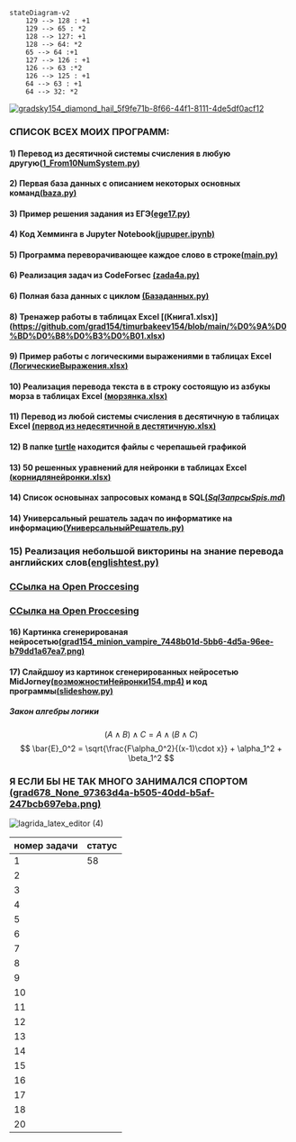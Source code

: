 
```mermaid
stateDiagram-v2
    129 --> 128 : +1
    129 --> 65 : *2
    128 --> 127: +1
    128 --> 64: *2
    65 --> 64 :+1
    127 --> 126 : +1
    126 --> 63 :*2
    126 --> 125 : +1
    64 --> 63 : +1
    64 --> 32: *2
```
[![gradsky154_diamond_hail_5f9fe71b-8f66-44f1-8111-4de5df0acf12](https://user-images.githubusercontent.com/114381790/206897264-b355f16b-13ad-4580-884e-7d4c854a30e1.png)](https://www.youtube.com/watch?v=ljgYluUiZls)


### **СПИСОК ВСЕХ МОИХ ПРОГРАММ:**
#### 1) Перевод из десятичной системы счисления в любую другую[(**1_From10NumSystem.py**)](https://github.com/grad154/timurbakeev154/blob/main/1_From10NumSystem.py)
#### 2) Первая база данных с описанием некоторых основных команд[(**baza.py**)](https://github.com/grad154/timurbakeev154/blob/main/baza.py)
#### 3) Пример решения задания из ЕГЭ[(**ege17.py**)](https://github.com/grad154/timurbakeev154/blob/main/ege17.py)
#### 4) Код Хемминга в Jupyter Notebook[(**jupuper.ipynb**)](https://github.com/grad154/timurbakeev154/blob/main/jupuper.ipynb)
#### 5) Программа переворачивающее каждое слово в строке[(**main.py**)](https://github.com/grad154/timurbakeev154/blob/main/main.py)
#### 6) Реализация задач из CodeForsec [(**zada4a.py**)](https://github.com/grad154/timurbakeev154/blob/main/zada4a.py)
#### 6) Полная база данных с циклом [(**Базаданных.py**)](https://github.com/grad154/timurbakeev154/blob/main/%D0%91%D0%B0%D0%B7%D0%B0%D0%B4%D0%B0%D0%BD%D0%BD%D1%8B%D1%85.py)
#### 8) Тренажер работы в таблицах Excel [(**Книга1.xlsx**)] (https://github.com/grad154/timurbakeev154/blob/main/%D0%9A%D0%BD%D0%B8%D0%B3%D0%B01.xlsx)
#### 9) Пример работы с логическими выражениями в таблицах Excel  [(**ЛогическиеВыражения.xlsx**)](https://github.com/grad154/timurbakeev154/blob/main/%D0%9B%D0%BE%D0%B3%D0%B8%D1%87%D0%B5%D1%81%D0%BA%D0%B8%D0%B5%D0%92%D1%8B%D1%80%D0%B0%D0%B6%D0%B5%D0%BD%D0%B8%D1%8F.xlsx)
#### 10) Реализация перевода текста в в строку состоящую из азбукы морза в таблицах Excel  [(**морзянка.xlsx**)](https://github.com/grad154/timurbakeev154/blob/main/%D0%BC%D0%BE%D1%80%D0%B7%D1%8F%D0%BD%D0%BA%D0%B0.xlsx)
#### 11) Перевод из любой системы счисления в десятичную в таблицах Excel [(**первод из недесятичной в дестятичную.xlsx**)](https://github.com/grad154/timurbakeev154/blob/main/%D0%BF%D0%B5%D1%80%D0%B2%D0%BE%D0%B4%20%D0%B8%D0%B7%20%D0%BD%D0%B5%D0%B4%D0%B5%D1%81%D1%8F%D1%82%D0%B8%D1%87%D0%BD%D0%BE%D0%B9%20%D0%B2%20%D0%B4%D0%B5%D1%81%D1%82%D1%8F%D1%82%D0%B8%D1%87%D0%BD%D1%83%D1%8E.xlsx)
<!-- >Markdown is a lightweight markup language >based on the formatting conventions
>that people naturally use in email.
>As [John Gruber] writes on the [Markdown >site][df1] -->
#### 12) В папке [**turtle**](https://github.com/grad154/timurbakeev154/tree/main/turtle) находится файлы с черепашьей графикой
#### 13) 50 решенных уравнений для нейронки в таблицах Excel [(**корнидлянейронки.xlsx**)](https://github.com/grad154/timurbakeev154/blob/main/%D0%BA%D0%BE%D1%80%D0%BD%D0%B8%D0%B4%D0%BB%D1%8F%D0%BD%D0%B5%D0%B9%D1%80%D0%BE%D0%BD%D0%BA%D0%B8.xlsx)
#### 14) Список основынах запросовых команд в SQL[(*SqlЗапрсыSpis.md*)](https://github.com/grad154/timurbakeev154/blob/main/Sql%D0%97%D0%B0%D0%BF%D1%80%D1%81%D1%8BSpis.md)
#### 14) Универсальный решатель задач по информатике на информацию[(**УниверсальныйРешатель.py**)](https://github.com/grad154/timurbakeev154/blob/main/УниверсальныйРешатель.py)
### 15) Реализация небольшой викторины на знание перевода английских слов[(englishtest.py)](https://github.com/grad154/timurbakeev154/blob/main/englishtest.py)
### [**ССылка на Open Proccesing**](https://www.youtube.com/watch?v=xm3YgoEiEDc)
### [**ССылка на Open Proccesing**](https://openprocessing.org/user/339779?view=sketches&o=2)
#### 16) Картинка сгенерированая нейросетью[(**grad154_minion_vampire_7448b01d-5bb6-4d5a-96ee-b79dd1a67ea7.png**)](https://github.com/grad154/timurbakeev154/blob/main/grad154_minion_vampire_7448b01d-5bb6-4d5a-96ee-b79dd1a67ea7.png)


#### 17) Слайдшоу из картинок сгенерированных нейросетью MidJorney[(**возможностиНейронки154.mp4**)](https://github.com/grad154/timurbakeev154/blob/main/возможностиНейронки154.mp4) и код программы[(**slideshow.py**)](https://github.com/grad154/timurbakeev154/blob/main/slideshow.py)

##### Закон алгебры логики
$$ (A ∧ B) ∧ C = A ∧ (B ∧ C) $$
$$ \bar{E}_0^2 = \sqrt{\frac{F\alpha_0^2}{(x-1)\cdot x}} + \alpha_1^2 + \beta_1^2 $$


### Я ЕСЛИ БЫ НЕ ТАК МНОГО ЗАНИМАЛСЯ СПОРТОМ [(**grad678_None_97363d4a-b505-40dd-b5af-247bcb697eba.png**)](https://github.com/grad154/timurbakeev154/blob/main/grad678_None_97363d4a-b505-40dd-b5af-247bcb697eba.png)

![lagrida_latex_editor (4)](https://user-images.githubusercontent.com/114381790/200240100-1090ac77-13d6-4405-8ea1-d0fd63bd2d73.png)
<!-- >[**ССылка на MIRO**](https://miro.com/welcome/QzJaNWc1Szl2SnV3eUxXeE81R0FrbEtTSFpMeXF3Nm9TZVJsejNYOEUxUmpHNUpJVFY1aUxBd1BZd0xNUjM3UXwzNDU4NzY0NTM4NTA1MjYyOTYzfDQ=?share_link_id=864371461540) --> 

| номер задачи | статус |
|--------------|--------|
| 1            | 58        |
| 2            |        |
| 3            |        |
| 4            |        |
| 5            |        |
| 6            |        |
| 7            |        |
| 8            |        |
| 9            |        |
| 10           |        |
| 11           |        |
| 12           |        |
| 13           |        |
| 14           |        |
| 15           |        |
| 16           |        |
| 17           |        |
| 18           |        |
| 20           |        |


